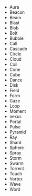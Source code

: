 * Aura
* Beacon
* Beam
* Blast
* Blob
* Bolt
* Bubble
* Call
* Cascade
* Circle
* Cloud
* Coil
* Cone
* Cube
* Dance
* Disk
* Field
* Form
* Gaze
* Loop
* Moment
* nexus
* Portal
* Pulse
* Pyramid
* Ray
* Shard
* Sphere
* Spray
* Storm
* Swarm
* Torrent
* Touch
* Vortex
* Wave
* Word